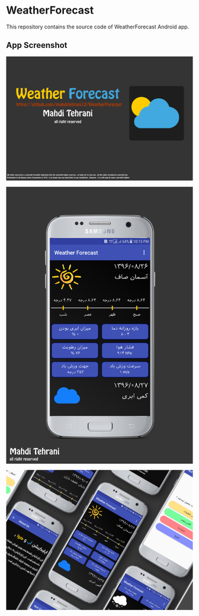# WeatherForecast
This repository contains the source code of WeatherForecast Android app.

## App Screenshot
![alt text](https://github.com/mahditehrani12/WeatherForecast/blob/master/App%20Screenshot/Screenshot%201.jpg)

![alt text](https://github.com/mahditehrani12/WeatherForecast/blob/master/App%20Screenshot/Screenshot%203.jpg)

![alt text](https://github.com/mahditehrani12/WeatherForecast/blob/master/App%20Screenshot/Screenshot%202.jpg)
